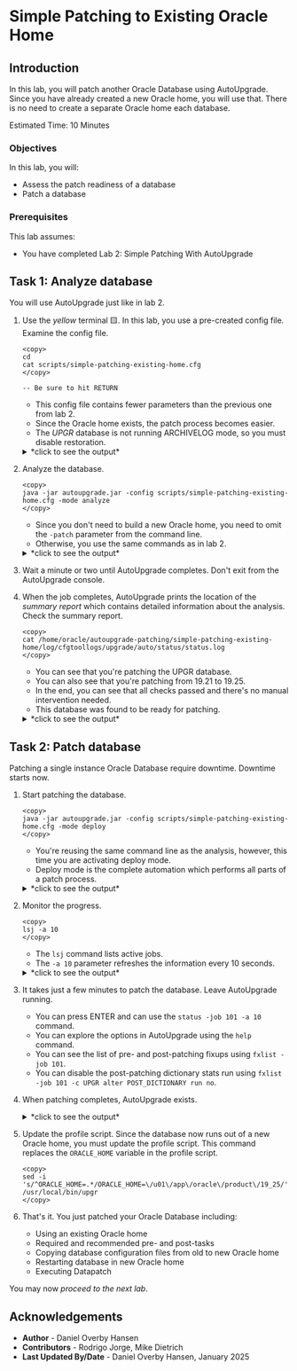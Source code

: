 # Simple Patching to Existing Oracle Home

## Introduction

In this lab, you will patch another Oracle Database using AutoUpgrade. Since you have already created a new Oracle home, you will use that. There is no need to create a separate Oracle home each database. 

Estimated Time: 10 Minutes

### Objectives

In this lab, you will:

* Assess the patch readiness of a database
* Patch a database

### Prerequisites

This lab assumes:

- You have completed Lab 2: Simple Patching With AutoUpgrade

## Task 1: Analyze database

You will use AutoUpgrade just like in lab 2. 

1. Use the *yellow* terminal 🟨. In this lab, you use a pre-created config file. Examine the config file.

    ```
    <copy>
    cd
    cat scripts/simple-patching-existing-home.cfg
    </copy>

    -- Be sure to hit RETURN
    ```

    * This config file contains fewer parameters than the previous one from lab 2.
    * Since the Oracle home exists, the patch process becomes easier.
    * The *UPGR* database is not running ARCHIVELOG mode, so you must disable restoration.
    
    <details>
    <summary>*click to see the output*</summary>
    ``` text
    $ cat scripts/simple-patching-existing-home.cfg
    global.autoupg_log_dir=/home/oracle/autoupgrade-patching/simple-patching-existing-home/log
    patch1.source_home=/u01/app/oracle/product/19
    patch1.target_home=/u01/app/oracle/product/19_25
    patch1.sid=UPGR
    patch1.restoration=no
    ```
    </details>    

2. Analyze the database.

    ```
    <copy>
    java -jar autoupgrade.jar -config scripts/simple-patching-existing-home.cfg -mode analyze
    </copy>
    ```

    * Since you don't need to build a new Oracle home, you need to omit the `-patch` parameter from the command line.
    * Otherwise, you use the same commands as in lab 2.

    <details>
    <summary>*click to see the output*</summary>
    ``` text
    $ java -jar autoupgrade.jar -config scripts/simple-patching-existing-home.cfg -mode analyze
    AutoUpgrade 24.8.241119 launched with default internal options
    Processing config file ...
    +--------------------------------+
    | Starting AutoUpgrade execution |
    +--------------------------------+
    1 Non-CDB(s) will be analyzed
    Type 'help' to list console commands
    upg>
    ```
    </details>    

3. Wait a minute or two until AutoUpgrade completes. Don't exit from the AutoUpgrade console. 

4. When the job completes, AutoUpgrade prints the location of the *summary report* which contains detailed information about the analysis. Check the summary report.

    ```
    <copy>
    cat /home/oracle/autoupgrade-patching/simple-patching-existing-home/log/cfgtoollogs/upgrade/auto/status/status.log    
    </copy>
    ```

    * You can see that you're patching the UPGR database. 
    * You can also see that you're patching from 19.21 to 19.25.
    * In the end, you can see that all checks passed and there's no manual intervention needed.
    * This database was found to be ready for patching. 

    <details>
    <summary>*click to see the output*</summary>
    ``` text
    ==========================================
              Autoupgrade Summary Report
    ==========================================
    [Date]           Tue Dec 03 10:08:28 GMT 2024
    [Number of Jobs] 1
    ==========================================
    [Job ID] 100
    ==========================================
    [DB Name]                upgr
    [Version Before Upgrade] 19.21.0.0.0
    [Version After Upgrade]  19.25.0.0.0
    ------------------------------------------
    [Stage Name]    PRECHECKS
    [Status]        SUCCESS
    [Start Time]    2024-12-03 10:08:07
    [Duration]      0:00:21
    [Log Directory] /home/oracle/autoupgrade-patching/simple-patching-existing-home/log/UPGR/100/prechecks
    [Detail]        /home/oracle/autoupgrade-patching/simple-patching-existing-home/log/UPGR/100/prechecks/upgr_preupgrade.log
                    Check passed and no manual intervention needed
    ------------------------------------------ 
    ```
    </details>   

## Task 2: Patch database

Patching a single instance Oracle Database require downtime. Downtime starts now.

1. Start patching the database. 

    ```
    <copy>
    java -jar autoupgrade.jar -config scripts/simple-patching-existing-home.cfg -mode deploy
    </copy>
    ```

    * You're reusing the same command line as the analysis, however, this time you are activating deploy mode.
    * Deploy mode is the complete automation which performs all parts of a patch process. 

    <details>
    <summary>*click to see the output*</summary>
    ``` text
    $ java -jar autoupgrade.jar -config scripts/simple-patching-existing-home.cfg -mode deploy
    AutoUpgrade 24.8.241119 launched with default internal options
    Processing config file ...
    +--------------------------------+
    | Starting AutoUpgrade execution |
    +--------------------------------+
    1 Non-CDB(s) will be processed
    Type 'help' to list console commands
    upg>
    ```
    </details>    

2. Monitor the progress.

    ```
    <copy>
    lsj -a 10
    </copy>
    ```

    * The `lsj` command lists active jobs. 
    * The `-a 10` parameter refreshes the information every 10 seconds.

    <details>
    <summary>*click to see the output*</summary>
    ``` text
    upg> lsj -a 10
    upg> +----+-------+---------+---------+-------+----------+-------+----------------+
    |Job#|DB_NAME|    STAGE|OPERATION| STATUS|START_TIME|UPDATED|         MESSAGE|
    +----+-------+---------+---------+-------+----------+-------+----------------+
    | 101|   UPGR|PREFIXUPS|EXECUTING|RUNNING|  10:09:45| 0s ago|Executing fixups|
    +----+-------+---------+---------+-------+----------+-------+----------------+
    Total jobs 1
    
    The command lsj is running every 10 seconds. PRESS ENTER TO EXIT
    ```
    </details>        

3. It takes just a few minutes to patch the database. Leave AutoUpgrade running.

    * You can press ENTER and can use the `status -job 101 -a 10` command.
    * You can explore the options in AutoUpgrade using the `help` command.
    * You can see the list of pre- and post-patching fixups using `fxlist -job 101`.
    * You can disable the post-patching dictionary stats run using `fxlist -job 101 -c UPGR alter POST_DICTIONARY run no`.

4. When patching completes, AutoUpgrade exists.    

    <details>
    <summary>*click to see the output*</summary>
    ``` text
    ....
    (output truncated)
    ....
    Job 101 completed
    ------------------- Final Summary --------------------
    Number of databases            [ 1 ]
    
    Jobs finished                  [1]
    Jobs failed                    [0]
    Jobs restored                  [0]
    Jobs pending                   [0]
    
    
    
    Please check the summary report at:
    /home/oracle/autoupgrade-patching/simple-patching-existing-home/log/cfgtoollogs/upgrade/auto/status/status.html
    /home/oracle/autoupgrade-patching/simple-patching-existing-home/log/cfgtoollogs/upgrade/auto/status/status.log
    ```
    </details>      

5. Update the profile script. Since the database now runs out of a new Oracle home, you must update the profile script. This command replaces the `ORACLE_HOME` variable in the profile script.

    ```
    <copy>
    sed -i 's/^ORACLE_HOME=.*/ORACLE_HOME=\/u01\/app\/oracle\/product\/19_25/' /usr/local/bin/upgr
    </copy>
    ``` 

11. That's it. You just patched your Oracle Database including:
    * Using an existing Oracle home
    * Required and recommended pre- and post-tasks
    * Copying database configuration files from old to new Oracle home
    * Restarting database in new Oracle home
    * Executing Datapatch

You may now *proceed to the next lab*.

## Acknowledgements

* **Author** - Daniel Overby Hansen
* **Contributors** - Rodrigo Jorge, Mike Dietrich
* **Last Updated By/Date** - Daniel Overby Hansen, January 2025